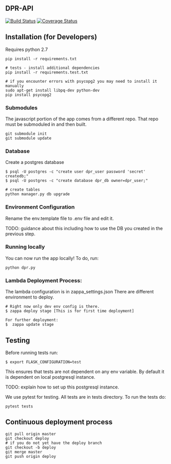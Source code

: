 ## DPR-API

[![Build Status](https://travis-ci.org/frictionlessdata/dpr-api.svg?branch=master)](https://travis-ci.org/frictionlessdata/dpr-api)
[![Coverage Status](https://coveralls.io/repos/github/frictionlessdata/dpr-api/badge.svg?branch=master)](https://coveralls.io/github/frictionlessdata/dpr-api?branch=master)

## Installation (for Developers)

Requires python 2.7

```
pip install -r requirements.txt

# tests - install additional dependencies
pip install -r requirements.test.txt

# if you encounter errors with psycopg2 you may need to install it manually 
sudo apt-get install libpq-dev python-dev
pip install psycopg2
```

### Submodules

The javascript portion of the app comes from a different repo. That repo must
be submoduled in and then built.

```
git submodule init
git submodule update
```

### Database

Create a postgres database

```
$ psql -U postgres -c "create user dpr_user password 'secret' createdb;"
$ psql -U postgres -c "create database dpr_db owner=dpr_user;"

# create tables
python manager.py db upgrade
```

### Environment Configuration

Rename the env.template file to .env file and edit it.

TODO: guidance about this including how to use the DB you created in the
previous step.

### Running locally

You can now run the app locally! To do, run:
    
```
python dpr.py
```

### Lambda Deployment Process:

The lambda configuration is in zappa_settings.json
There are different environment to deploy.

    # Right now only dev env config is there.
    $ zappa deploy stage [This is for first time deployment]
    
    For further deployment:
    $  zappa update stage


## Testing

Before running tests run:

```
$ export FLASK_CONFIGURATION=test
```

This ensures that tests are not dependent on any env variable. By default it is dependent on
local postgresql instance.

TODO: explain how to set up this postgresql instance.

We use pytest for testing. All tests are in tests directory. To run the tests do:

```
pytest tests
```

## Continuous deployment process

```
git pull origin master
git checkout deploy
# if you do not yet have the deploy branch
git checkout -b deploy
git merge master
git push origin deploy
```

